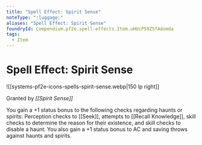 ```yaml
---
title: "Spell Effect: Spirit Sense"
noteType: ":luggage:"
aliases: "Spell Effect: Spirit Sense"
foundryId: Compendium.pf2e.spell-effects.Item.uHUcP59Z5fAdomda
tags:
  - Item
---
```


# Spell Effect: Spirit Sense
![[systems-pf2e-icons-spells-spirit-sense.webp|150 lp right]]

Granted by _[[Spirit Sense]]_

You gain a +1 status bonus to the following checks regarding haunts or spirits: Perception checks to [[Seek]], attempts to [[Recall Knowledge]], skill checks to determine the reason for their existence, and skill checks to disable a haunt. You also gain a +1 status bonus to AC and saving throws against haunts and spirits.
